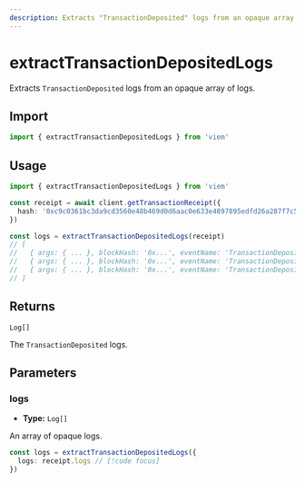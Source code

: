 ```yaml
---
description: Extracts "TransactionDeposited" logs from an opaque array of logs.
---
```


# extractTransactionDepositedLogs

Extracts `TransactionDeposited` logs from an opaque array of logs.

## Import
```ts
import { extractTransactionDepositedLogs } from 'viem'
```

## Usage

```ts
import { extractTransactionDepositedLogs } from 'viem'

const receipt = await client.getTransactionReceipt({
  hash: '0xc9c0361bc3da9cd3560e48b469d0d6aac0e633e4897895edfd26a287f7c578ec',
})

const logs = extractTransactionDepositedLogs(receipt)
// [
//   { args: { ... }, blockHash: '0x...', eventName: 'TransactionDeposited'  },
//   { args: { ... }, blockHash: '0x...', eventName: 'TransactionDeposited'  },
//   { args: { ... }, blockHash: '0x...', eventName: 'TransactionDeposited'  },
// ]
```

## Returns

`Log[]`

The `TransactionDeposited` logs.

## Parameters

### logs

- **Type:** `Log[]`

An array of opaque logs.

```ts
const logs = extractTransactionDepositedLogs({ 
  logs: receipt.logs // [!code focus]
})
```
